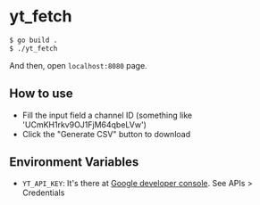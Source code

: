 # yt_fetch

```sh
$ go build .
$ ./yt_fetch
```
And then, open `localhost:8080` page.

## How to use

+ Fill the input field a channel ID (something like 'UCmKH1rkv9OJ1FjM64qbeLVw')
+ Click the "Generate CSV" button to download

## Environment Variables

+ `YT_API_KEY`: It's there at [Google developer console](https://console.developers.google.com). See APIs > Credentials
